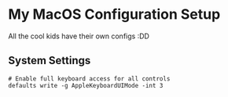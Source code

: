 # My MacOS Configuration Setup
All the cool kids have their own configs :DD

## System Settings

```applescript
# Enable full keyboard access for all controls
defaults write -g AppleKeyboardUIMode -int 3
```
